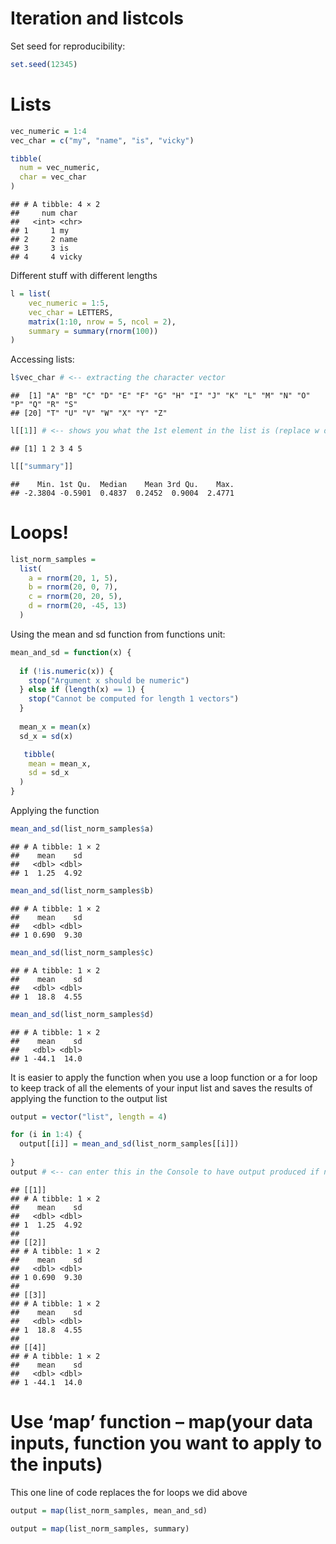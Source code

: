 Iteration and listcols
================

Set seed for reproducibility:

``` r
set.seed(12345)
```

# Lists

``` r
vec_numeric = 1:4
vec_char = c("my", "name", "is", "vicky")

tibble(
  num = vec_numeric,
  char = vec_char
)
```

    ## # A tibble: 4 × 2
    ##     num char 
    ##   <int> <chr>
    ## 1     1 my   
    ## 2     2 name 
    ## 3     3 is   
    ## 4     4 vicky

Different stuff with different lengths

``` r
l = list(
    vec_numeric = 1:5,
    vec_char = LETTERS,
    matrix(1:10, nrow = 5, ncol = 2),
    summary = summary(rnorm(100))
)
```

Accessing lists:

``` r
l$vec_char # <-- extracting the character vector
```

    ##  [1] "A" "B" "C" "D" "E" "F" "G" "H" "I" "J" "K" "L" "M" "N" "O" "P" "Q" "R" "S"
    ## [20] "T" "U" "V" "W" "X" "Y" "Z"

``` r
l[[1]] # <-- shows you what the 1st element in the list is (replace w diff numbers to see different elements)
```

    ## [1] 1 2 3 4 5

``` r
l[["summary"]] 
```

    ##    Min. 1st Qu.  Median    Mean 3rd Qu.    Max. 
    ## -2.3804 -0.5901  0.4837  0.2452  0.9004  2.4771

# Loops!

``` r
list_norm_samples = 
  list(
    a = rnorm(20, 1, 5),
    b = rnorm(20, 0, 7),
    c = rnorm(20, 20, 5),
    d = rnorm(20, -45, 13)
  )
```

Using the mean and sd function from functions unit:

``` r
mean_and_sd = function(x) {
  
  if (!is.numeric(x)) {
    stop("Argument x should be numeric")
  } else if (length(x) == 1) {
    stop("Cannot be computed for length 1 vectors")
  }
  
  mean_x = mean(x)
  sd_x = sd(x)

   tibble(
    mean = mean_x, 
    sd = sd_x
  )
}
```

Applying the function

``` r
mean_and_sd(list_norm_samples$a)
```

    ## # A tibble: 1 × 2
    ##    mean    sd
    ##   <dbl> <dbl>
    ## 1  1.25  4.92

``` r
mean_and_sd(list_norm_samples$b)
```

    ## # A tibble: 1 × 2
    ##    mean    sd
    ##   <dbl> <dbl>
    ## 1 0.690  9.30

``` r
mean_and_sd(list_norm_samples$c)
```

    ## # A tibble: 1 × 2
    ##    mean    sd
    ##   <dbl> <dbl>
    ## 1  18.8  4.55

``` r
mean_and_sd(list_norm_samples$d)
```

    ## # A tibble: 1 × 2
    ##    mean    sd
    ##   <dbl> <dbl>
    ## 1 -44.1  14.0

It is easier to apply the function when you use a loop function or a for
loop to keep track of all the elements of your input list and saves the
results of applying the function to the output list

``` r
output = vector("list", length = 4)

for (i in 1:4) {
  output[[i]] = mean_and_sd(list_norm_samples[[i]])
  
}
output # <-- can enter this in the Console to have output produced if not working here
```

    ## [[1]]
    ## # A tibble: 1 × 2
    ##    mean    sd
    ##   <dbl> <dbl>
    ## 1  1.25  4.92
    ## 
    ## [[2]]
    ## # A tibble: 1 × 2
    ##    mean    sd
    ##   <dbl> <dbl>
    ## 1 0.690  9.30
    ## 
    ## [[3]]
    ## # A tibble: 1 × 2
    ##    mean    sd
    ##   <dbl> <dbl>
    ## 1  18.8  4.55
    ## 
    ## [[4]]
    ## # A tibble: 1 × 2
    ##    mean    sd
    ##   <dbl> <dbl>
    ## 1 -44.1  14.0

# Use ‘map’ function – map(your data inputs, function you want to apply to the inputs)

This one line of code replaces the for loops we did above

``` r
output = map(list_norm_samples, mean_and_sd)

output = map(list_norm_samples, summary)
```
